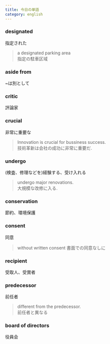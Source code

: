 ```yaml
---
title: 今日の単語
category: english
---
```


### designated
指定された
> a designated parking area  
> 指定の駐車区域

### aside from
\~は別として

### critic
評論家

### crucial
非常に重要な
> Innovation is crucial for bussiness success.  
> 技術革新は会社の成功に非常に重要だ.  

### undergo
(検査、修理などを)経験する、受け入れる
> undergo major renovations.  
> 大規模な改修に入る.  

### conservation
節約、環境保護

### consent
同意
> without written consent
> 書面での同意なしに

### recipient
受取人、受賞者

### predecessor
前任者
> different from the predecessor.  
> 前任者と異なる

### board of directors
役員会

